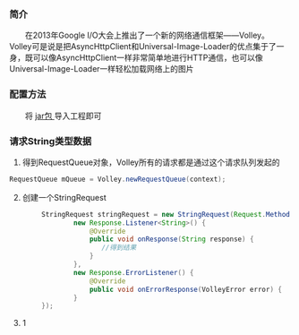 ### 简介
　　在2013年Google I/O大会上推出了一个新的网络通信框架——Volley。Volley可是说是把AsyncHttpClient和Universal-Image-Loader的优点集于了一身，既可以像AsyncHttpClient一样非常简单地进行HTTP通信，也可以像Universal-Image-Loader一样轻松加载网络上的图片
 
### 配置方法
　　将 [jar包 ][1]导入工程即可

### 请求String类型数据

 1. 得到RequestQueue对象，Volley所有的请求都是通过这个请求队列发起的

``` java
RequestQueue mQueue = Volley.newRequestQueue(context);  
```


 2. 创建一个StringRequest

``` java
        StringRequest stringRequest = new StringRequest(Request.Method.GET, url,
                new Response.Listener<String>() {
                    @Override
                    public void onResponse(String response) {
                       //得到结果
                    }
                }, 
				new Response.ErrorListener() {
					@Override
					public void onErrorResponse(VolleyError error) {
          	    }
        });
```


 3. 1

  [1]: http://download.csdn.net/detail/sinyu890807/7152015